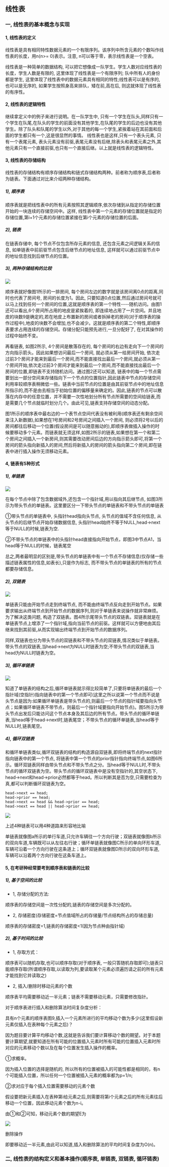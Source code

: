 ## 线性表

### 一, 线性表的基本概念与实现

#### 1, 线性表的定义

线性表是具有相同特性数据元素的一个有限序列。该序列中所含元素的个数叫作线性表的长度，用n(n>= 0)表示。注意, n可以等于零，表示线性表是一个空表。

线性表是一种简单的数据结构, 可以把它想像成一队学生。学生人数对应线性表的长度，学生人数是有限的, 这里体现了线性表是一个有限序列; 队中所有人的身份都是学生, 这里体现了线性表中的数据元素具有相同的特性;线性表可以是有序的, 也可以是无序的, 如果学生按照身高来排队，矮在前,高在后, 则这就体现了线性表的有序性。

#### 2, 线性表的逻辑特性

继续拿定义中的例子来进行说明。在一队学生中, 只有一个学生在队头,同样只有一个学生在队尾,在队头的学生的前面没有其他学生,在队尾的学生的后边也没有其他学生。除了队头和队尾的学生以外,对于其他的每一个学生,紧挨着站在其前面和后面的学生都只有一个,这是很显然的事情。 线性表也是这样,只有一个表头元素, 只有一个表尾元素, 表头元素没有前驱,表尾元素没有后继,除表头和表尾元素之外,其他元素只有一个直接前驱,也只有一个直接后继。以上就是线性表的逻辑特性。

#### 3, 线性表的存储结构

线性表的存储结构有顺序存储结构和链式存储结构两种。前者称为顺序表,后者称为链表。下面通过对比来介绍两种存储结构。

##### 1), 顺序表 

顺序表就是把线性表中的所有元素按照其逻辑顺序,依次存储到从指定的存储位置开始的一块连续的存储空间中。这样, 线性表中第一个元素的存储位置就是指定的存储位置,第i+1个元素的存储位置紧接在第i个元素的存储位置的后面。

##### 2), 链表

在链表存储中, 每个节点不仅包含所存元素的信息, 还包含元素之间逻辑关系的信息, 如单链表中前前驱节点包含后继节点的地址信息, 这样就可以通过前驱节点中的地址信息找到后继节点的位置。

##### 3), 两种存储结构的比较

![](https://github.com/chensongpoixs/cstructdata/raw/master/%E4%B8%80%2C%E7%BA%BF%E6%80%A7%E8%A1%A8/img/sequence_linked_table.png?raw=true)

顺序表就好像图1所示的一排房间, 每个房间左边的数字就是该房间离0点的距离,同时也代表了房间号, 房间的长度为1。因此, 只要知道0点位置,然后通过房间号就可以马上找到任何一个房间的位置,这就是顺序表的第一个特性----随机访问。由图1还可以看出,6个房间所占用的地皮是紧挨着的, 即连续地占用了一片空间。并且地皮的块数9是确定的,若在地皮上布置新的房间或者拆掉老的房间(对于顺序表的操作过程中),地皮的块数不会增加,也不会减少。这就是顺序表的第二个特性,即顺序表要求占用连续的存储空间。存储分配只能预先进行,一旦分配好了, 在对其操作的过程中始终不变。

再看链表, 如图2所示, 4个房间是散落存在的, 每个房间的右边有走向下一个房间的方向指示箭头。因此如果想访问最后一个房间, 就必须从第一给房间开始, 依次走过前3个房间才能来到最后一个房间,而不能直接找出最后一个房间,就必须从第一个房间开始,依次走过前3个房间才能来到最后一个房间,而不能直接找出最后一个房间的位置,即链表不支持随机访问。通过图2还可以知道, 链表中的每一个节点需要划出一部分空间来存储指向下一个节点的位置指针,因此链表中节点的存储空间利用率较顺序表稍微低一些。链表中当前节点的位置是由其前驱节点中的地址信息所指示的,而不是由去相当于初始位置的偏移量来确定的。因此,链表的节点可以散落在内存中的任意位置，并不需要一次性地划分所有节点所需要的空间给链表,而是需要几个节点就临时划分几个。由此可见,链表支持存储空间的动态分配。

图1所示的顺序表中最右边的一个表节点空间代表没有被利用(顺序表还有剩余空间来注入新数据),如果想在1号房间和2号房间之间插入一个房间, 则必须将2号以后的房间都往后移动一个位置(假设房间是可以随意搬动的),即顺序表做插入操作的时候要移动多个元素。而链表就无须这样,如图2所示的链表,如果想在第一个和第二个房间之间插入一个新房间,则其需要改动房间后边的方向指示箭头即可,将第一个房间的箭头指向新插入的房间,然后将新插入的房间的箭头指向第二个房间,即在链表中进行插入操作无须移动元素。

#### 4, 链表有5种形式

##### 1), 单链表 

![](https://github.com/chensongpoixs/cstructdata/raw/master/%E4%B8%80%2C%E7%BA%BF%E6%80%A7%E8%A1%A8/img/single_list.png?raw=true)

在每个节点中除了包含数据域外,还包含一个指针域,用以指向其后继节点, 如图3所示为带头节点的单链表。这里要区分一下带头节点的单链表和不带头节点的单链表

①带头节点的单链表中, 头指针head指向头节点, 头节点的值域不含任何信息, 从头节点的后继节点开始存储数据信息, 头指针head始终不等于NULL,head->next等于NULL的时候,链表为空.

②不带头节点的单链表中的头指针head直接指向开始节点，即图3中节点A1，当head等于NULL的时候，链表尾空

总之,两者最明显的区别是,带头节点的单链表中有一个节点不存储信息(仅存储一些描述链表属性的信息,如表长),只是作为标志, 而不带头节点的单链表的所有的节点都要存储信息。

##### 2), 双链表

![](https://github.com/chensongpoixs/cstructdata/raw/master/%E4%B8%80%2C%E7%BA%BF%E6%80%A7%E8%A1%A8/img/double_linked_list.png?raw=true)

单链表只能由开始节点走到终端节点, 而不能由终端节点反向走到开始节点。如果要求输出从终端节点到开始节点的数据序列,则对于单链表来说操作就非常麻烦。为了解决这类问题, 构造了双链表。图4所示尾带头节点的双链表。双链表就是在单链表节点上增添了一个指针域,指向当前节点的前驱。这样就可以方便地由其后继来找到其前驱,从而实现输出终端节点到开始节点的数据序列。

同样,双链表也分为带头节点的双链表和不带头节点的双链表,情况类似于单链表。 带头节点的双链表,当head->next为NULL时链表为空;不带头节点的双链表,当head为NULL时链表为空。

##### 3), 循环单链表

![](https://github.com/chensongpoixs/cstructdata/raw/master/%E4%B8%80%2C%E7%BA%BF%E6%80%A7%E8%A1%A8/img/cycle_linked.png?raw=true)

知道了单链表的结构之后,循环单链表就示得比较简单了,只要将单链表的最后一个指针域(空指针)指向链表中的第一个节点即可(这里之所以说第一个节点而不说是头节点是因为:如果循环单链表是带头节点的,则最后一个节点的指针域要指向头节点；如果循环单链表不带节点，则最后一个指针域要指向开始节点)。图5所示为带头节点出发后只能访问这个节点本身及其后边的所有节点。带头节点的循环单链表,当head等于head->next时,链表尾空；不带头节点的循环单链表,当head等于NULL时,链表尾空。

##### 4), 循环双链表

和循环单链表类似,循环双链表的结构的构造源自双链表,即将终端节点的next指针指向链表中的第一个节点, 将链表中第一个节点的prior指针指向终端节点,如图6所示。循环双链表同样由带头节点和不带头节点之分。当head等于NULL时,不带头节点的循环双链表为空。带头节点的循环双链表中是没有空指针的,其空状态下, head->next和head->prior必然都等于head。所以判断其是否为空,只需要检查为真,都可以判断循环双链表为空。

```
head->next == head;
head->prior == head;
head->next == head && head->prior == head;
head->next == head || head->prior == head;
```

![](https://github.com/chensongpoixs/cstructdata/raw/master/%E4%B8%80%2C%E7%BA%BF%E6%80%A7%E8%A1%A8/img/linked.png?raw=true)

上述4种链表可以用4种道路来形容地比喻

单链表就像图a所示的单行车道,只允许车辆往一个方向行驶；双链表就像图b所示的双向车道,车辆既可以从左往右行驶；循环单链表就像图C所示的单向环形车道,车辆可沿着一个方向行驶在这条道上；循环双链表就像图D所示的双向环形车道, 车辆可以沿着两个方向行驶在这条车道上。

#### 5, 在考研种经常要考到顺序表和链表的比较

##### 1), 基于空间的比较

- 1, 存储分配的方法:

顺序表的存储空间是一次性分配的,链表的存储空间是多次分配的。

- 2, 存储密度(存储密度=节点值域所占的存储量/节点结构所占的存储总量)

顺序表的存储密度=1,链表的存储密度<1(因为节点种由指针域)

##### 2), 基于时间的比较

- 1, 存取方式：

顺序表可以随机存取,也可以顺序存取(对于顺序表, 一般只答随机存取即可);链表只能顺序存取(所谓顺序存取,以读取为列,要读取某个元素必须遍历请之前的所有元素才能找到它并读取之)

- 2, 插入/删除时移动元素的个数

顺序表平均需要移动近一半元素；链表不需要移动元素，只需要修改指针。

对于顺序表进行插入和删除算法时间复杂度分析：

具有n个元素的顺序表图9,插入一个元素所进行的平均移动个数为多少(这里假设新元素仅插入在表种每个元素之后)？

因为题目要计算平均移动个数,这就是告诉我们要计算移动个数的期望。对于本题要计算期望,就要知道在所有可能的位置插入元素时所有可能的位置插入元素时所对应的元素移动个数以及在每个位置发生插入操作的概率。

①求概率。

因为插入位置的选择是随机的, 所以所有的位置被插入的可能性都是相同的，有n个可能插入位置，所以任何一个位置被插入元素的概率都为p=1/n;

②求对应于每个插入位置需要移动的元素个数

假设要把新元素插入在表种第i给元素之后,则需要将第i个元素之后的所有元素往后移动一个位置，因此移动元素个数为n-i。

由①和②可知，移动元素个数的期望E为

![](https://github.com/chensongpoixs/cstructdata/raw/master/%E4%B8%80%2C%E7%BA%BF%E6%80%A7%E8%A1%A8/img/E.png?raw=true)

删除操作

即要移动近一半元素,由此可以知道,插入和删除算法的平均时间复杂度为O(n)。




### 二, 线性表的结构定义和基本操作(顺序表, 单链表, 双链表, 循环链表)


































